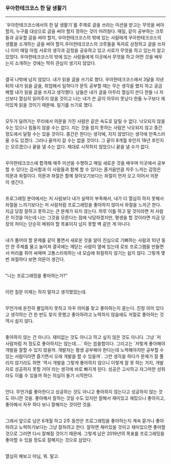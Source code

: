 ### 우아한테크코스 한 달 생활기

---

 \`우아한테크코스에서의 한 달 생활기\`를 주제로 글을 쓰라는 미션을 받고는 무엇을 써야 할지, 누구를 대상으로 글을 써야 할지 정하는 것이 어려웠다. 매일, 같이 공부하는 크루들과 공유할 글을 써야 할지, 우아한테크코스의 밖에 있는 사람에게 우아한테크코스의 생활을 소개하는 글을 써야 할지.우아한테크코스의 크루들을 독자로 상정하고 글을 쓰자니 이미 매일 아침 서로의 생각과 감정을 공유하고 있고 서로가 무엇을 하고 있는지 알고 있었다. 우아한테크코스의 밖에 있는 사람들에게 이곳에서 무엇을 하고 어떤 것을 배우는지 소개하는 것에는 딱히 관심이 생기지 않았다.   
<br>

 결국 나밖에 남지 않았다. 내가 읽을 글을 쓰기로 했다. 우아한테크코스에서 3달을 지낸 뒤의 내가 읽을 글을, 취업해서 일하다가 문득 공부할 때는 무슨 생각을 했지 하고 궁금해할 내가 읽을 글을 쓰자고 생각했다. 남들은 내가 글을 아무리 열심히 쓴다 한들 나 자신보다 열심히 읽어주지 않을 것이고 나는 내가 쓴 글이 아무리 못났다 한들 누구보다 재미있게 읽을 것이기 때문에. 일기를 쓰기로 했다.   
<br>


 모두가 달려가는 무리에서 의문을 가진 사람은 같은 속도로 달릴 수 없다. 낙오되지 않을 수는 있으나 힘들지 않을 수는 없다. 지는 것을 참지 못하는 사람은 낙오되지 않고 중간 정도에서 달릴 수는 있을 것이다. 중간은 한다는 생각에, 지지 않았다는 생각에 만족스러울 수도 있겠다. 그러나 끝까지 갈 수는 없을 것이다. 그 끝이 8개월 후인지 18년 후인지는 모르겠으나 끝을 낼 수는 없다. 제대로 시작하지 않았으니 끝을 낼 수가 없다.  
<br>


 우아한테크코스에 합격해 매주 미션을 수행하고 매일 새로운 것을 배우며 이곳에서 공부할 수 있다는 감사함과 이 사람들과 함께 할 수 있다는 즐거움만큼 자주 느끼는 감정은 의문과 좌절이다. 의문과 좌절은 함께 찾아오기보다는 좌절이 먼저 오고 이어서 의문이 생긴다.  
<br>


 프로그래밍 분야에서는 저 사람보다 내가 실력이 부족해서, 내가 더 열심히 하지 못해서 좌절을 느끼기보다는 저 사람처럼 프로그래밍을 좋아하지 않아서 좌절을 느끼곤 한다. 지금 당장 잘하고 못하고는 큰 문제가 되지 않는다. 하루 이틀 하고 말 것이라면 저 사람은 이것을 아는데 나는 그것을 모른다는 점에 낙담하겠지만, 평생을 할 것이라면 지금 당장의 차이는 단순히 메워야 할 목표이지 넘지 못할 벽 같은 게 아니다.  
<br>


 내가 풀어야 할 문제를 같이 풀면서 새로운 것을 알아 진심으로 기뻐하는 사람과 10년 동안 한 주제를 물고 늘어져 결국에는 깨닫는 사람이 옆에 있는데 로또 프로그램을 만들면서 머리를 쥐어 싸매며 고통스러워하는 내 모습에 좌절하지 않기는 쉽지 않다. 그렇게 몇 번 좌절하다 보면 의문이 생긴다.   
<br>


"나는 프로그래밍을 좋아하는가?"  
<br>


이런 질문 이제는 하지 말자고 생각했었는데.  
<br>


 무언가에 온전히 몰입하지 못하고 자꾸 의미를 찾고 좋아하는지 묻는다. 진정 의미 있다고 생각하는 건 한 번도 찾지 못했고 좋아하려고 노력하지 않음에도 저절로 좋아하는 것 역시 쉽지 않다.  
<br>


 좋아하지 않는 건 아니다. 재미없는 것도 아니고 하고 싶지 않은 것도 아니다. 그냥 \`저 사람처럼 저 정도로 좋아하지는 않는데….\` 하는 씁쓸함이다. 그리고는 \`저렇게 좋아해야 개발을 잘할 수 있지 않을까. 개발자는 평생 공부해야 한다는데 노력해야지만 공부할 수 있는 사람이라면 즐기면서 오래 개발을 할 수 있을까\`. 그런 생각을 하다가 문제가 잘 풀리지 않기라도 하면 \`역시 개발을 그렇게 좋아하지 않으니 이렇게 잘 못 하는 거지, 개발자로 성공하지 못할 거야`라는 생각에 바로 빠지게 된다. 성공은 고사하고 자그마한 성취라도 이룰 수 있을까 하는 의심이 들기 시작한다.  
<br>


 안다. 무언가를 좋아한다고 성공하는 것도 아니고 좋아하지 않는다고 성공하지 않는 것도 아니란 것을. 좋아해서 잘하는 것일 수도 있지만 잘해서 재미있고 재밌으니 좋아지고, 좋아해서 자꾸 하다 보니 잘해지는 것이란 것을.  
<br>


 그래서 앞으로 남은 6개월 하고 2주 동안은 프로그래밍을 좋아하는지 계속 묻거나 좋아하려고 노력하기보다는 그냥 잘하려고 한다. 잘하면 재미있을 것이고 재미있으면 좋아할 것으로 그러면 다시 잘해질 것이기 때문에. 그렇게 남은 2019년의 목표를 프로그래밍을 좋아할 수 있을 정도로 잘해지는 것으로 삼았다.  
<br>


열심히 해보고 아님, 뭐. 말고.  
